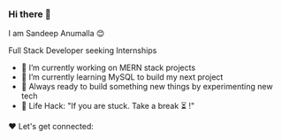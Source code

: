 ### Hi there 👋

I am Sandeep Anumalla 😊

Full Stack Developer seeking Internships

 - 🔭 I’m currently working on MERN stack projects 
 - 🌱 I’m currently learning MySQL to build my next project
 - 🚀 Always ready to build something new things by experimenting new tech
 - 🎯 Life Hack: "If you are stuck. Take a break ⏳ !"

❤️ Let's get connected:
 

<!--
**sandeepanumalla/sandeepanumalla** is a ✨ _special_ ✨ repository because its `README.md` (this file) appears on your GitHub profile.

Here are some ideas to get you started:

- 🔭 I’m currently working on MERN stack projects...
- 🌱 I’m currently learning ...
- 👯 I’m looking to collaborate on ...
- 🤔 I’m looking for help with ...
- 💬 Ask me about ...
- 📫 How to reach me: ...
- 😄 Pronouns: ...
- ⚡ Fun fact: ...
-->
